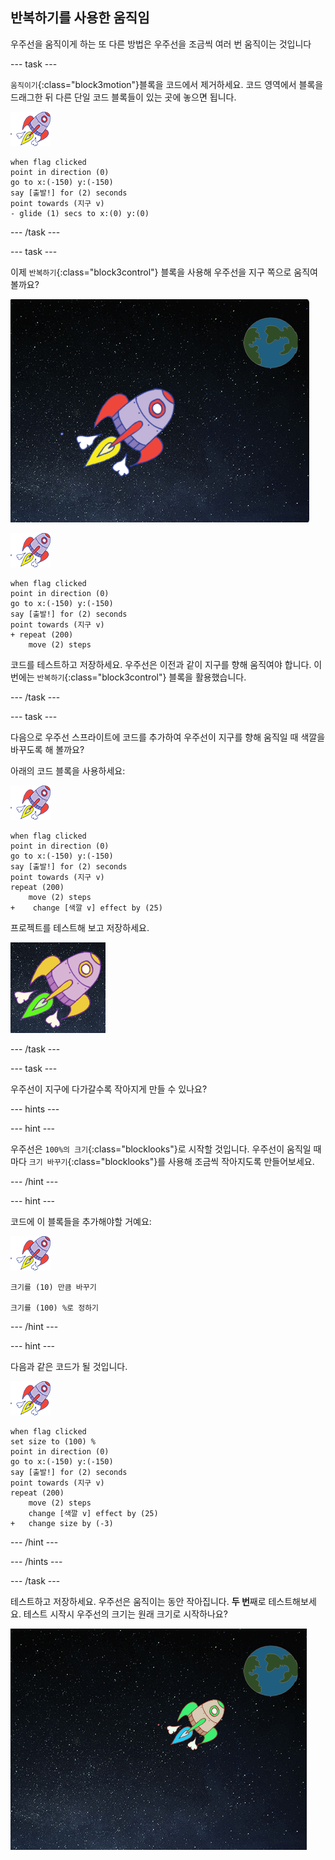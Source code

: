 ## 반복하기를 사용한 움직임

우주선을 움직이게 하는 또 다른 방법은 우주선을 조금씩 여러 번 움직이는 것입니다

--- task ---

`움직이기`{:class="block3motion"}블록을 코드에서 제거하세요. 코드 영역에서 블록을 드래그한 뒤 다른 단일 코드 블록들이 있는 곳에 놓으면 됩니다.

![우주선 스프라이트](images/sprite-spaceship.png)

```blocks3
when flag clicked
point in direction (0)
go to x:(-150) y:(-150)
say [출발!] for (2) seconds
point towards (지구 v)
- glide (1) secs to x:(0) y:(0)
```

--- /task ---

--- task ---

이제 `반복하기`{:class="block3control"} 블록을 사용해 우주선을 지구 쪽으로 움직여 볼까요?

![우주선 움직임 테스트](images/space-animate-stage.png)

![우주선 스프라이트](images/sprite-spaceship.png)

```blocks3
when flag clicked
point in direction (0)
go to x:(-150) y:(-150)
say [출발!] for (2) seconds
point towards (지구 v)
+ repeat (200)
    move (2) steps
```

코드를 테스트하고 저장하세요. 우주선은 이전과 같이 지구를 향해 움직여야 합니다. 이번에는 `반복하기`{:class="block3control"} 블록을 활용했습니다.

--- /task ---

--- task ---

다음으로 우주선 스프라이트에 코드를 추가하여 우주선이 지구를 향해 움직일 때 색깔을 바꾸도록 해 볼까요?

아래의 코드 블록을 사용하세요:

![우주선 스프라이트](images/sprite-spaceship.png)

```blocks3
when flag clicked
point in direction (0)
go to x:(-150) y:(-150)
say [출발!] for (2) seconds
point towards (지구 v)
repeat (200)
    move (2) steps
+    change [색깔 v] effect by (25)
```

프로젝트를 테스트해 보고 저장하세요.

![우주석 색바꾸기 테스트](images/space-colour-test.png)

--- /task ---

--- task ---

우주선이 지구에 다가갈수록 작아지게 만들 수 있나요?

--- hints ---


--- hint ---

우주선은 `100%의 크기`{:class="blocklooks"}로 시작할 것입니다. 우주선이 움직일 때마다 `크기 바꾸기`{:class="blocklooks"}를 사용해 조금씩 작아지도록 만들어보세요.

--- /hint ---

--- hint ---

코드에 이 블록들을 추가해야할 거예요:

![우주선 스프라이트](images/sprite-spaceship.png)

```blocks3
크기를 (10) 만큼 바꾸기

크기를 (100) %로 정하기
```

--- /hint ---

--- hint ---

다음과 같은 코드가 될 것입니다.

![우주선 스프라이트](images/sprite-spaceship.png)

```blocks3
when flag clicked
set size to (100) %
point in direction (0)
go to x:(-150) y:(-150)
say [출발!] for (2) seconds
point towards (지구 v)
repeat (200)
    move (2) steps
    change [색깔 v] effect by (25)
+   change size by (-3)
```

--- /hint ---

--- /hints ---

--- /task ---

테스트하고 저장하세요. 우주선은 움직이는 동안 작아집니다. **두 번**째로 테스트해보세요. 테스트 시작시 우주선의 크기는 원래 크기로 시작하나요?

![우주선 작아지기 테스트](images/space-size-test.png)